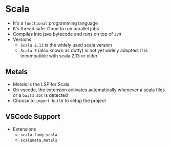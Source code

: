 # Scala

- It's a `functional` programming language
- It's thread safe. Good to run parallel jobs
- Compiles into java bytecode and runs on top of `JVM`
- Versions
  - `Scala 2.13` is the widely used scala version
  - `Scala 3` (also known as dotty) is not yet widely adopted. It is incompatible with scala 2.13 or older

## Metals

- Metals is the LSP for Scala
- On vscode, the extension activates automatically whenever a scala files or a `build.sbt` is detected
- Choose to `import build` to setup the project

## VSCode Support

- Extensions
  - `scala-lang.scala`
  - `scalameta.metals`
